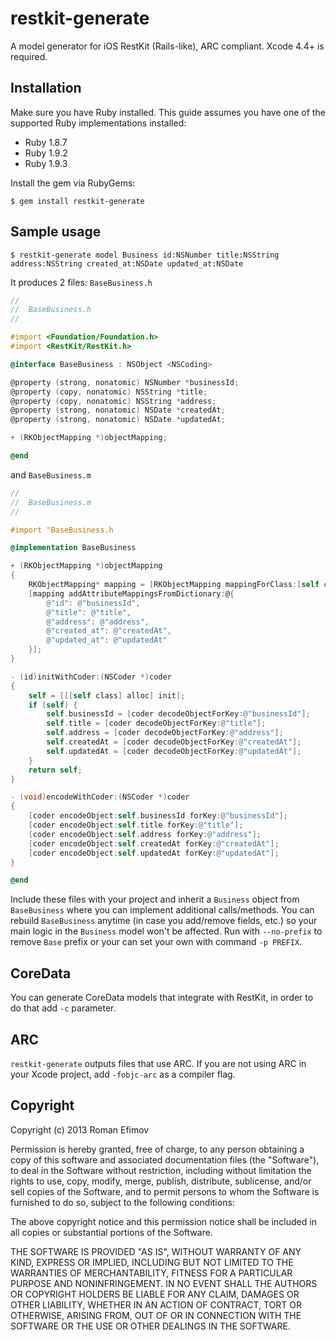 # restkit-generate

A model generator for iOS RestKit (Rails-like), ARC compliant. Xcode 4.4+ is required.

## Installation

Make sure you have Ruby installed. This guide assumes you have one of the supported Ruby implementations installed:

* Ruby 1.8.7
* Ruby 1.9.2
* Ruby 1.9.3

Install the gem via RubyGems:

`$ gem install restkit-generate`

## Sample usage

`$ restkit-generate model Business id:NSNumber title:NSString address:NSString created_at:NSDate updated_at:NSDate`

It produces 2 files:
`BaseBusiness.h`

```objective-c
//
//  BaseBusiness.h
//

#import <Foundation/Foundation.h>
#import <RestKit/RestKit.h>

@interface BaseBusiness : NSObject <NSCoding>

@property (strong, nonatomic) NSNumber *businessId;
@property (copy, nonatomic) NSString *title;
@property (copy, nonatomic) NSString *address;
@property (strong, nonatomic) NSDate *createdAt;
@property (strong, nonatomic) NSDate *updatedAt;

+ (RKObjectMapping *)objectMapping;

@end
```

and `BaseBusiness.m`

```objective-c
//
//  BaseBusiness.m
//

#import "BaseBusiness.h

@implementation BaseBusiness

+ (RKObjectMapping *)objectMapping
{
	RKObjectMapping* mapping = [RKObjectMapping mappingForClass:[self class]];
	[mapping addAttributeMappingsFromDictionary:@{
		@"id": @"businessId",
		@"title": @"title",
		@"address": @"address",
		@"created_at": @"createdAt",
		@"updated_at": @"updatedAt"
	}];
}

- (id)initWithCoder:(NSCoder *)coder
{
	self = [[[self class] alloc] init];
	if (self) {
		self.businessId = [coder decodeObjectForKey:@"businessId"];
		self.title = [coder decodeObjectForKey:@"title"];
		self.address = [coder decodeObjectForKey:@"address"];
		self.createdAt = [coder decodeObjectForKey:@"createdAt"];
		self.updatedAt = [coder decodeObjectForKey:@"updatedAt"];
	}
	return self;
}

- (void)encodeWithCoder:(NSCoder *)coder
{
	[coder encodeObject:self.businessId forKey:@"businessId"];
	[coder encodeObject:self.title forKey:@"title"];
	[coder encodeObject:self.address forKey:@"address"];
	[coder encodeObject:self.createdAt forKey:@"createdAt"];
	[coder encodeObject:self.updatedAt forKey:@"updatedAt"];
}

@end
```

Include these files with your project and inherit a `Business` object from `BaseBusiness` where you can implement additional calls/methods. You can rebuild `BaseBusiness` anytime (in case you add/remove fields, etc.) so your main logic in the `Business` model won't be affected. Run with `--no-prefix` to remove `Base` prefix or your can set your own with command `-p PREFIX`.

## CoreData

You can generate CoreData models that integrate with RestKit, in order to do that add `-c` parameter.

## ARC
`restkit-generate` outputs files that use ARC. If you are not using ARC in your Xcode project, add `-fobjc-arc` as a compiler flag.

## Copyright

Copyright (c) 2013 Roman Efimov

Permission is hereby granted, free of charge, to any person obtaining a copy of this software and associated documentation files (the "Software"), to deal in the Software without restriction, including without limitation the rights to use, copy, modify, merge, publish, distribute, sublicense, and/or sell copies of the Software, and to permit persons to whom the Software is furnished to do so, subject to the following conditions:

The above copyright notice and this permission notice shall be included in all copies or substantial portions of the Software.

THE SOFTWARE IS PROVIDED "AS IS", WITHOUT WARRANTY OF ANY KIND, EXPRESS OR IMPLIED, INCLUDING BUT NOT LIMITED TO THE WARRANTIES OF MERCHANTABILITY, FITNESS FOR A PARTICULAR PURPOSE AND NONINFRINGEMENT. IN NO EVENT SHALL THE AUTHORS OR COPYRIGHT HOLDERS BE LIABLE FOR ANY CLAIM, DAMAGES OR OTHER LIABILITY, WHETHER IN AN ACTION OF CONTRACT, TORT OR OTHERWISE, ARISING FROM, OUT OF OR IN CONNECTION WITH THE SOFTWARE OR THE USE OR OTHER DEALINGS IN THE SOFTWARE.
